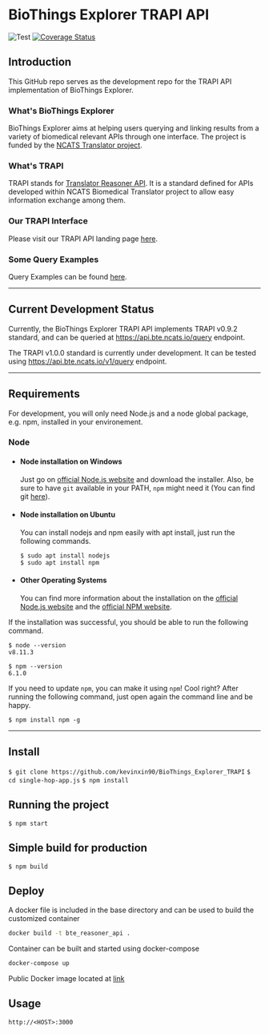 # BioThings Explorer TRAPI API
![Test](https://github.com/biothings/BioThings_Explorer_TRAPI/workflows/Test/badge.svg)
[![Coverage Status](https://coveralls.io/repos/github/kevinxin90/BioThings_Explorer_TRAPI/badge.svg?branch=master)](https://coveralls.io/github/kevinxin90/BioThings_Explorer_TRAPI?branch=master)

## Introduction

This GitHub repo serves as the development repo for the TRAPI API implementation of BioThings Explorer.

### What's BioThings Explorer

BioThings Explorer aims at helping users querying and linking results from a variety of biomedical relevant APIs through one interface. The project is funded by the [NCATS Translator project](https://ncats.nih.gov/translator).

### What's TRAPI

TRAPI stands for [Translator Reasoner API](https://github.com/NCATSTranslator/ReasonerAPI). It is a standard defined for APIs developed within NCATS Biomedical Translator project to allow easy information exchange among them.

### Our TRAPI Interface

Please visit our TRAPI API landing page [here](http://bte_trapi.smart-api.info/).


### Some Query Examples

Query Examples can be found [here](https://github.com/kevinxin90/BioThings_Explorer_TRAPI/tree/master/examples).

---


## Current Development Status

Currently, the BioThings Explorer TRAPI API implements TRAPI v0.9.2 standard, and can be queried at https://api.bte.ncats.io/query endpoint.


The TRAPI v1.0.0 standard is currently under development. It can be tested using https://api.bte.ncats.io/v1/query endpoint.

---

## Requirements

For development, you will only need Node.js and a node global package, e.g. npm, installed in your environement.

### Node

- #### Node installation on Windows

  Just go on [official Node.js website](https://nodejs.org/) and download the installer.
Also, be sure to have `git` available in your PATH, `npm` might need it (You can find git [here](https://git-scm.com/)).

- #### Node installation on Ubuntu

  You can install nodejs and npm easily with apt install, just run the following commands.

      $ sudo apt install nodejs
      $ sudo apt install npm

- #### Other Operating Systems

  You can find more information about the installation on the [official Node.js website](https://nodejs.org/) and the [official NPM website](https://npmjs.org/).

If the installation was successful, you should be able to run the following command.

    $ node --version
    v8.11.3

    $ npm --version
    6.1.0

If you need to update `npm`, you can make it using `npm`! Cool right? After running the following command, just open again the command line and be happy.

`$ npm install npm -g`

---

## Install

`$ git clone https://github.com/kevinxin90/BioThings_Explorer_TRAPI`
`$ cd single-hop-app.js`
`$ npm install`


## Running the project

`$ npm start`

## Simple build for production

`$ npm build`

## Deploy

A docker file is included in the base directory and can be used to build the customized container

```bash
docker build -t bte_reasoner_api .
```

Container can be built and started using docker-compose

```bash
docker-compose up
```

Public Docker image located at [link](https://hub.docker.com/repository/docker/biothings/bte_reasoner_api)

## Usage

`http://<HOST>:3000`
